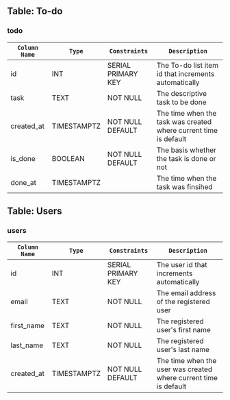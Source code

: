 ## Table: To-do

### todo

| `Column Name` | `Type`      | `Constraints`          | `Description`                                                    |
| ------------- | ----------- | ---------------------- | ---------------------------------------------------------------- |
| id            | INT         | SERIAL PRIMARY KEY     | The To-do list item id that increments automatically             |
| task          | TEXT        | NOT NULL               | The descriptive task to be done                                  |
| created_at    | TIMESTAMPTZ | NOT NULL DEFAULT       | The time when the task was created where current time is default |
| is_done       | BOOLEAN     | NOT NULL DEFAULT       | The basis whether the task is done or not                        |
| done_at       | TIMESTAMPTZ |                        | The time when the task was finsihed                              |

## Table: Users

### users

| `Column Name` | `Type`      | `Constraints`          | `Description`                                                    |
| ------------- | ----------- | ---------------------- | ---------------------------------------------------------------- |
| id            | INT         | SERIAL PRIMARY KEY     | The user id that increments automatically                        |
| email         | TEXT        | NOT NULL               | The email address of the registered user                         |
| first_name    | TEXT        | NOT NULL               | The registered user's first name                                 |
| last_name     | TEXT        | NOT NULL               | The registered user's last name                                  |
| created_at    | TIMESTAMPTZ | NOT NULL DEFAULT       | The time when the user was created where current time is default |

